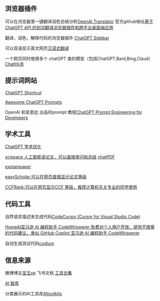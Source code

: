 ## 浏览器插件
可以在浏览器里一键翻译润色总结分析[OpenAI Translator](https://chrome.google.com/webstore/detail/openai-translator/ogjibjphoadhljaoicdnjnmgokohngcc) 官方github地址[基于 ChatGPT API 的划词翻译浏览器插件和跨平台桌面端应用](https://github.com/yetone/openai-translator)
 
 翻译，润色，解释代码的浏览器插件 [ChatGPT Sidebar](https://chatgpt-sidebar.com/)
 
 可以双语显示英文网页[沉浸式翻译](https://chrome.google.com/webstore/detail/immersive-translate/bpoadfkcbjbfhfodiogcnhhhpibjhbnh)
 
 一个网页同时使用多个 chatGPT 类的模型（包括ChatGPT,Bard,Bing,Claud）[ChatHUB](https://chrome.google.com/webstore/detail/chathub-all-in-one-chatbo/iaakpnchhognanibcahlpcplchdfmgma)

## 提示词网站
[ChatGPT Shortcut](https://newzone.top/chatgpt/)

[Awesome ChatGPT Prompts](https://github.com/f/awesome-chatgpt-prompts)


OpenAI 和吴恩达 出品的prompt 教程[ChatGPT Prompt Engineering for Developers](https://learn.deeplearning.ai/chatgpt-prompt-eng/lesson/1/introduction)


## 学术工具
[ChatGPT 学术优化](https://github.com/binary-husky/chatgpt_academic)

[scispace 人工智能读论文，可以直接提问和总结](https://typeset.io/)
[chatPDF](https://www.chatpdf.com/)

[explainpaper](https://www.explainpaper.com/)

[easyScholar:可以在网页直接显示论文等级](https://chrome.google.com/webstore/detail/easyscholar/njgedjcccpcfmjecccaajkjiphpddfji?hl=zh-CN)

[CCFRank:可以在网页显示CCF 等级，推荐计算机先关专业的同学使用](https://chrome.google.com/webstore/detail/ccfrank/pfcajmbenomfbjnbjhgbnbdjmiklnkie?hl=zh-CN)

## 代码工具
自然语言描述来生成代码[CodeCursor (Cursor for Visual Studio Code)](https://github.com/Helixform/CodeCursor)

[HomeAI亚马逊 AI 编程助手 CodeWhisperer 免费对个人用户开放，提供不限量的代码建议，类似 GitHub Copilot
亚马逊 AI 编程助手 CodeWhisperer](https://www.appinn.com/amazon-codewhisperer/)

自动生成测试代码[codium](https://www.codium.ai/#home-wait)

## 信息来源
微博博主[宝玉xp](https://weibo.com/u/1727858283)
飞书文档 [工具合集](https://bytedance.feishu.cn/base/AIMAbnJxQaNgSGsBAtwcdAkLnvf?table=tblmZTd8VuUOOONh&view=vew0Eo17BB&continueFlag=65b5f564557a5863fb2f42d9bf7b5a89)

[AI 智库](https://ki6j1b0d92h.feishu.cn/wiki/wikcnj4ZePHZALh51yfo3cHMxag)

分类展示的AI工具库[AItoolkits](https://www.aitoolkit.org/?continueFlag=79ffd5fcb61f5a609d5f0e732d0f2e83)
